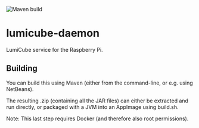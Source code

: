 ![Maven build](https://github.com/abstractfoundry/lumicube-daemon/actions/workflows/maven-package.yml/badge.svg)

# lumicube-daemon

LumiCube service for the Raspberry Pi.

## Building

You can build this using Maven (either from the command-line, or e.g. using NetBeans).

The resulting .zip (containing all the JAR files) can either be extracted and run directly, or packaged with a JVM into an AppImage using build.sh.

Note: This last step requires Docker (and therefore also root permissions).
